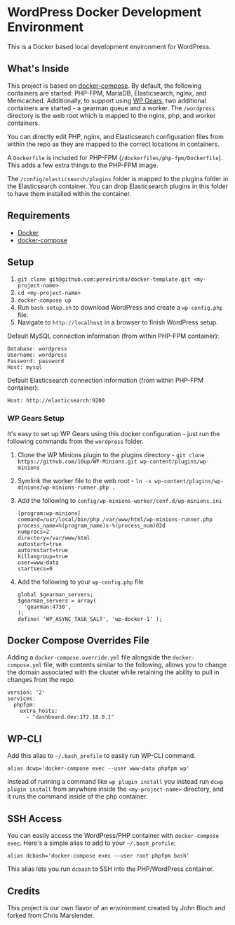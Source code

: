 # WordPress Docker Development Environment

This is a Docker based local development environment for WordPress.

## What's Inside

This project is based on [docker-compose](https://docs.docker.com/compose/). By default, the following containers are started: PHP-FPM, MariaDB, Elasticsearch, nginx, and Memcached. Additionally, to support using [WP Gears](https://github.com/10up/wp-gears), two additional containers are started - a gearman queue and a worker. The `/wordpress` directory is the web root which is mapped to the nginx, php, and worker containers.

You can directly edit PHP, nginx, and Elasticsearch configuration files from within the repo as they are mapped to the correct locations in containers.

A `Dockerfile` is included for PHP-FPM (`/dockerfiles/php-fpm/Dockerfile`). This adds a few extra things to the PHP-FPM image.

The `/config/elasticsearch/plugins` folder is mapped to the plugins folder in the Elasticsearch container. You can drop Elasticsearch plugins in this folder to have them installed within the container.

## Requirements

* [Docker](https://www.docker.com/)
* [docker-compose](https://docs.docker.com/compose/)

## Setup

1. `git clone git@github.com:pereirinha/docker-template.git <my-project-name>`
1. `cd <my-project-name>`
1. `docker-compose up`
1. Run `bash setup.sh` to download WordPress and create a `wp-config.php` file.
1. Navigate to `http://localhost` in a browser to finish WordPress setup.

Default MySQL connection information (from within PHP-FPM container):

```
Database: wordpress
Username: wordpress
Password: password
Host: mysql
```

Default Elasticsearch connection information (from within PHP-FPM container):

```Host: http://elasticsearch:9200```

### WP Gears Setup

It's easy to set up WP Gears using this docker configuration - just run the following commands from the `wordpress` folder.

1. Clone the WP Minions plugin to the plugins directory - `git clone https://github.com/10up/WP-Minions.git wp-content/plugins/wp-minions`
2. Symlink the worker file to the web root - `ln -s wp-content/plugins/wp-minions/wp-minions-runner.php .`
3. Add the following to `config/wp-minions-worker/conf.d/wp-minions.ini`

    ```
    [program:wp-minions]
    command=/usr/local/bin/php /var/www/html/wp-minions-runner.php
    process_name=%(program_name)s-%(process_num)02d
    numprocs=2
    directory=/var/www/html
    autostart=true
    autorestart=true
    killasgroup=true
    user=www-data
    startsecs=0
    ```

4. Add the following to your `wp-config.php` file

    ```
    global $gearman_servers;
    $gearman_servers = array(
      'gearman:4730',
    );
    define( 'WP_ASYNC_TASK_SALT', 'wp-docker-1' );
    ```

## Docker Compose Overrides File

Adding a `docker-compose.override.yml` file alongside the `docker-compose.yml` file, with contents similar to
the following, allows you to change the domain associated with the cluster while retaining the ability to pull in changes from the repo.

```
version: '2'
services:
  phpfpm:
    extra_hosts:
      - "dashboard.dev:172.18.0.1"
```

## WP-CLI

Add this alias to `~/.bash_profile` to easily run WP-CLI command.

```
alias dcwp='docker-compose exec --user www-data phpfpm wp'
```

Instead of running a command like `wp plugin install` you instead run `dcwp plugin install` from anywhere inside the
`<my-project-name>` directory, and it runs the command inside of the php container.

## SSH Access

You can easily access the WordPress/PHP container with `docker-compose exec`. Here's a simple alias to add to your `~/.bash_profile`:

```
alias dcbash='docker-compose exec --user root phpfpm bash'
```

This alias lets you run `dcbash` to SSH into the PHP/WordPress container.

## Credits

This project is our own flavor of an environment created by John Bloch and forked from Chris Marslender.
